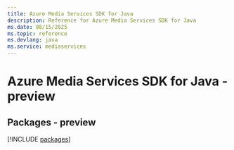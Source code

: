 ```yaml
---
title: Azure Media Services SDK for Java
description: Reference for Azure Media Services SDK for Java
ms.date: 08/15/2025
ms.topic: reference
ms.devlang: java
ms.service: mediaservices
---
```

# Azure Media Services SDK for Java - preview
## Packages - preview
[!INCLUDE [packages](media-services-index.md)]